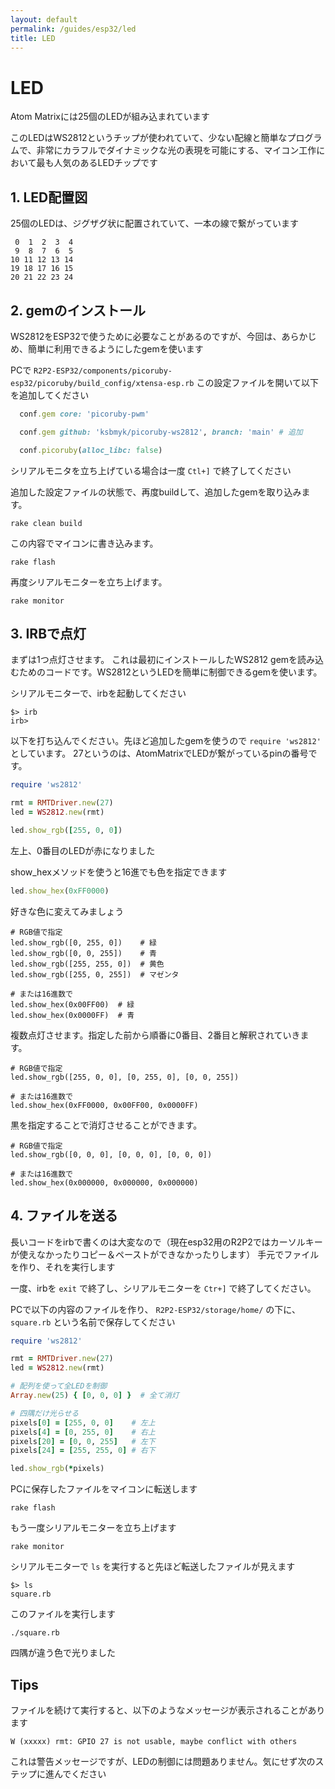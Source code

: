 ```yaml
---
layout: default
permalink: /guides/esp32/led
title: LED
---
```


# LED

Atom Matrixには25個のLEDが組み込まれています

このLEDはWS2812というチップが使われていて、少ない配線と簡単なプログラムで、非常にカラフルでダイナミックな光の表現を可能にする、マイコン工作において最も人気のあるLEDチップです

## 1. LED配置図

25個のLEDは、ジグザグ状に配置されていて、一本の線で繋がっています
```
 0  1  2  3  4
 9  8  7  6  5
10 11 12 13 14
19 18 17 16 15
20 21 22 23 24
```

## 2. gemのインストール

WS2812をESP32で使うために必要なことがあるのですが、今回は、あらかじめ、簡単に利用できるようにしたgemを使います


PCで `R2P2-ESP32/components/picoruby-esp32/picoruby/build_config/xtensa-esp.rb`
この設定ファイルを開いて以下を追加してください

```ruby
  conf.gem core: 'picoruby-pwm'

  conf.gem github: 'ksbmyk/picoruby-ws2812', branch: 'main' # 追加

  conf.picoruby(alloc_libc: false)
```

シリアルモニタを立ち上げている場合は一度 `Ctl+]` で終了してください

追加した設定ファイルの状態で、再度buildして、追加したgemを取り込みます。

```
rake clean build
```

この内容でマイコンに書き込みます。

```
rake flash
```

再度シリアルモニターを立ち上げます。
```
rake monitor
```

## 3. IRBで点灯

まずは1つ点灯させます。
これは最初にインストールしたWS2812 gemを読み込むためのコードです。WS2812というLEDを簡単に制御できるgemを使います。

シリアルモニターで、irbを起動してください

```
$> irb
irb>
```

以下を打ち込んでください。先ほど追加したgemを使うので `require 'ws2812'` としています。
27というのは、AtomMatrixでLEDが繋がっているpinの番号です。

```ruby
require 'ws2812'

rmt = RMTDriver.new(27)
led = WS2812.new(rmt)

led.show_rgb([255, 0, 0])
```

左上、0番目のLEDが赤になりました

show_hexメソッドを使うと16進でも色を指定できます
```ruby
led.show_hex(0xFF0000)
```


好きな色に変えてみましょう
```
# RGB値で指定
led.show_rgb([0, 255, 0])    # 緑
led.show_rgb([0, 0, 255])    # 青
led.show_rgb([255, 255, 0])  # 黄色
led.show_rgb([255, 0, 255])  # マゼンタ

# または16進数で
led.show_hex(0x00FF00)  # 緑
led.show_hex(0x0000FF)  # 青
```

複数点灯させます。指定した前から順番に0番目、2番目と解釈されていきます。

```
# RGB値で指定
led.show_rgb([255, 0, 0], [0, 255, 0], [0, 0, 255])

# または16進数で
led.show_hex(0xFF0000, 0x00FF00, 0x0000FF)
```

黒を指定することで消灯させることができます。
```
# RGB値で指定
led.show_rgb([0, 0, 0], [0, 0, 0], [0, 0, 0])

# または16進数で
led.show_hex(0x000000, 0x000000, 0x000000)
```

## 4. ファイルを送る

長いコードをirbで書くのは大変なので（現在esp32用のR2P2ではカーソルキーが使えなかったりコピー＆ペーストができなかったりします）
手元でファイルを作り、それを実行します

一度、irbを `exit` で終了し、シリアルモニターを `Ctr+]` で終了してください。

PCで以下の内容のファイルを作り、 `R2P2-ESP32/storage/home/` の下に、 `square.rb` という名前で保存してください

```ruby
require 'ws2812'

rmt = RMTDriver.new(27)
led = WS2812.new(rmt)

# 配列を使って全LEDを制御
Array.new(25) { [0, 0, 0] }  # 全て消灯

# 四隅だけ光らせる
pixels[0] = [255, 0, 0]    # 左上
pixels[4] = [0, 255, 0]    # 右上
pixels[20] = [0, 0, 255]   # 左下
pixels[24] = [255, 255, 0] # 右下

led.show_rgb(*pixels)
```


PCに保存したファイルをマイコンに転送します

```
rake flash
```

もう一度シリアルモニターを立ち上げます


```
rake monitor
```

シリアルモニターで `ls` を実行すると先ほど転送したファイルが見えます

```
$> ls
square.rb
```


このファイルを実行します

```
./square.rb
```


四隅が違う色で光りました


## Tips

ファイルを続けて実行すると、以下のようなメッセージが表示されることがあります

```
W (xxxxx) rmt: GPIO 27 is not usable, maybe conflict with others
```

これは警告メッセージですが、LEDの制御には問題ありません。気にせず次のステップに進んでください

